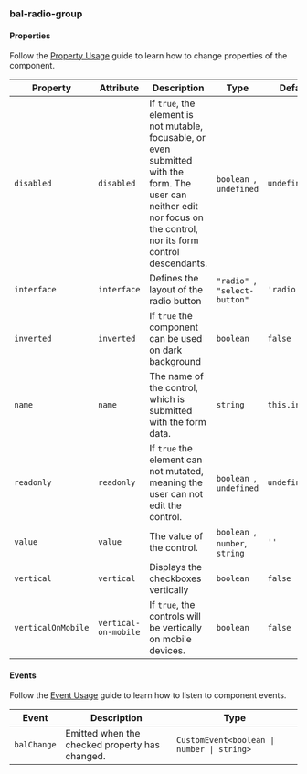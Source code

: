 ### bal-radio-group
 
#### Properties

Follow the [Property Usage](https://design.baloise.dev/?path=/docs/usage-property--page) guide to learn how to change properties of the component.

| Property           | Attribute            | Description                                                                                                                                                              | Type                              | Default        |
| ------------------ | -------------------- | ------------------------------------------------------------------------------------------------------------------------------------------------------------------------ | --------------------------------- | -------------- |
| `disabled`         | `disabled`           | If `true`, the element is not mutable, focusable, or even submitted with the form. The user can neither edit nor focus on the control, nor its form control descendants. | `boolean `, ` undefined`          | `undefined`    |
| `interface`        | `interface`          | Defines the layout of the radio button                                                                                                                                   | `"radio" `, ` "select-button"`    | `'radio'`      |
| `inverted`         | `inverted`           | If `true` the component can be used on dark background                                                                                                                   | `boolean`                         | `false`        |
| `name`             | `name`               | The name of the control, which is submitted with the form data.                                                                                                          | `string`                          | `this.inputId` |
| `readonly`         | `readonly`           | If `true` the element can not mutated, meaning the user can not edit the control.                                                                                        | `boolean `, ` undefined`          | `undefined`    |
| `value`            | `value`              | The value of the control.                                                                                                                                                | `boolean `, ` number `, ` string` | `''`           |
| `vertical`         | `vertical`           | Displays the checkboxes vertically                                                                                                                                       | `boolean`                         | `false`        |
| `verticalOnMobile` | `vertical-on-mobile` | If `true`, the controls will be vertically on mobile devices.                                                                                                            | `boolean`                         | `false`        |


#### Events

Follow the [Event Usage](https://design.baloise.dev/?path=/docs/usage-event--page) guide to learn how to listen to component events.

| Event       | Description                                    | Type                                       |
| ----------- | ---------------------------------------------- | ------------------------------------------ |
| `balChange` | Emitted when the checked property has changed. | `CustomEvent<boolean \| number \| string>` |


 